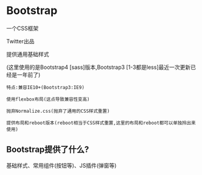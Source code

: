 # Bootstrap

一个CSS框架

Twitter出品

提供通用基础样式

(这里使用的是Bootstrap4 [sass]版本,Bootstrap3 [1-3都是less]最近一次更新已经是一年前了)
	
	特点:兼容IE10+(Bootstrap3:IE9)

	使用flexbox布局(这点导致兼容性变高)

	抛弃Normalize.css(抛弃了通用的CSS样式重置)

	提供布局和reboot版本(reboot相当于CSS样式重置,这里的布局和reboot都可以单独拎出来使用)

## Bootstrap提供了什么?

基础样式、常用组件(按钮等)、JS插件(弹窗等)
